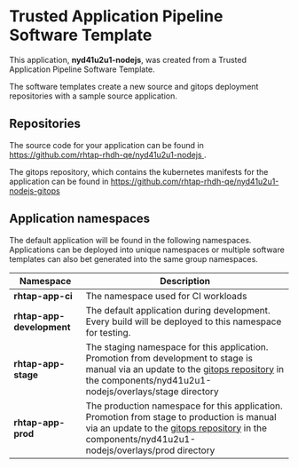 # Trusted Application Pipeline Software Template

This application, **nyd41u2u1-nodejs**, was created from a Trusted Application Pipeline Software Template.

The software templates create a new source and gitops deployment repositories with a sample source application. 

## Repositories

The source code for your application can be found in [https://github.com/rhtap-rhdh-qe/nyd41u2u1-nodejs ](https://github.com/rhtap-rhdh-qe/nyd41u2u1-nodejs ).
 
The gitops repository, which contains the kubernetes manifests for the application can be found in 
[https://github.com/rhtap-rhdh-qe/nyd41u2u1-nodejs-gitops ](https://github.com/rhtap-rhdh-qe/nyd41u2u1-nodejs-gitops ) 

## Application namespaces 

The default application will be found in the following namespaces. Applications can be deployed into unique namespaces or multiple software templates can also bet generated into the same group namespaces.  

|  Namespace   |  Description   |  
| -------- | -------- |
| **rhtap-app-ci** | The namespace used for CI workloads |
| **rhtap-app-development** | The default application during development. Every build will be deployed to this namespace for testing. |
| **rhtap-app-stage** | The staging namespace for this application. Promotion from development to stage is manual via an update to the [gitops repository](https://github.com/rhtap-rhdh-qe/nyd41u2u1-nodejs-gitops ) in the components/nyd41u2u1-nodejs/overlays/stage directory |
| **rhtap-app-prod** | The production namespace for this application. Promotion from stage to production is manual via an update to the [gitops repository](https://github.com/rhtap-rhdh-qe/nyd41u2u1-nodejs-gitops ) in the components/nyd41u2u1-nodejs/overlays/prod directory |